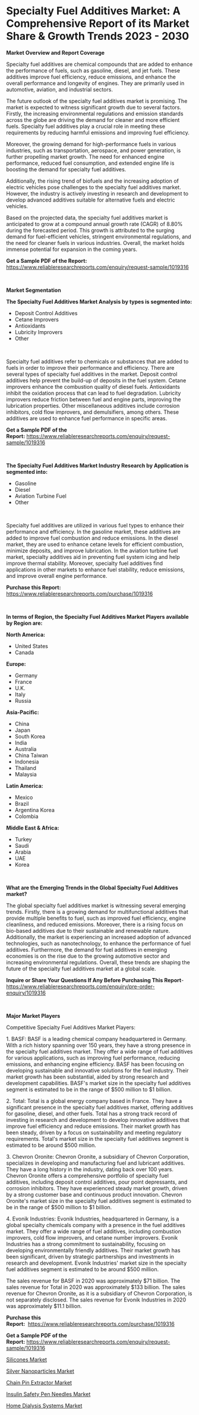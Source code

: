 <p><h1>Specialty Fuel Additives Market: A Comprehensive Report of its Market Share & Growth Trends 2023 - 2030</h1></p><p><strong>Market Overview and Report Coverage</strong></p>
<p><p>Specialty fuel additives are chemical compounds that are added to enhance the performance of fuels, such as gasoline, diesel, and jet fuels. These additives improve fuel efficiency, reduce emissions, and enhance the overall performance and longevity of engines. They are primarily used in automotive, aviation, and industrial sectors.</p><p>The future outlook of the specialty fuel additives market is promising. The market is expected to witness significant growth due to several factors. Firstly, the increasing environmental regulations and emission standards across the globe are driving the demand for cleaner and more efficient fuels. Specialty fuel additives play a crucial role in meeting these requirements by reducing harmful emissions and improving fuel efficiency.</p><p>Moreover, the growing demand for high-performance fuels in various industries, such as transportation, aerospace, and power generation, is further propelling market growth. The need for enhanced engine performance, reduced fuel consumption, and extended engine life is boosting the demand for specialty fuel additives.</p><p>Additionally, the rising trend of biofuels and the increasing adoption of electric vehicles pose challenges to the specialty fuel additives market. However, the industry is actively investing in research and development to develop advanced additives suitable for alternative fuels and electric vehicles.</p><p>Based on the projected data, the specialty fuel additives market is anticipated to grow at a compound annual growth rate (CAGR) of 8.80% during the forecasted period. This growth is attributed to the surging demand for fuel-efficient vehicles, stringent environmental regulations, and the need for cleaner fuels in various industries. Overall, the market holds immense potential for expansion in the coming years.</p></p>
<p><strong>Get a Sample PDF of the Report:</strong> <a href="https://www.reliableresearchreports.com/enquiry/request-sample/1019316">https://www.reliableresearchreports.com/enquiry/request-sample/1019316</a></p>
<p>&nbsp;</p>
<p><strong>Market Segmentation</strong></p>
<p><strong>The Specialty Fuel Additives Market Analysis by types is segmented into:</strong></p>
<p><ul><li>Deposit Control Additives</li><li>Cetane Improvers</li><li>Antioxidants</li><li>Lubricity Improvers</li><li>Other</li></ul></p>
<p>&nbsp;</p>
<p><p>Specialty fuel additives refer to chemicals or substances that are added to fuels in order to improve their performance and efficiency. There are several types of specialty fuel additives in the market. Deposit control additives help prevent the build-up of deposits in the fuel system. Cetane improvers enhance the combustion quality of diesel fuels. Antioxidants inhibit the oxidation process that can lead to fuel degradation. Lubricity improvers reduce friction between fuel and engine parts, improving the lubrication properties. Other miscellaneous additives include corrosion inhibitors, cold flow improvers, and demulsifiers, among others. These additives are used to enhance fuel performance in specific areas.</p></p>
<p><strong>Get a Sample PDF of the Report:</strong>&nbsp;<a href="https://www.reliableresearchreports.com/enquiry/request-sample/1019316">https://www.reliableresearchreports.com/enquiry/request-sample/1019316</a></p>
<p>&nbsp;</p>
<p><strong>The Specialty Fuel Additives Market Industry Research by Application is segmented into:</strong></p>
<p><ul><li>Gasoline</li><li>Diesel</li><li>Aviation Turbine Fuel</li><li>Other</li></ul></p>
<p>&nbsp;</p>
<p><p>Specialty fuel additives are utilized in various fuel types to enhance their performance and efficiency. In the gasoline market, these additives are added to improve fuel combustion and reduce emissions. In the diesel market, they are used to enhance cetane levels for efficient combustion, minimize deposits, and improve lubrication. In the aviation turbine fuel market, specialty additives aid in preventing fuel system icing and help improve thermal stability. Moreover, specialty fuel additives find applications in other markets to enhance fuel stability, reduce emissions, and improve overall engine performance.</p></p>
<p><strong>Purchase this Report:</strong>&nbsp; <a href="https://www.reliableresearchreports.com/purchase/1019316">https://www.reliableresearchreports.com/purchase/1019316</a></p>
<p>&nbsp;</p>
<p><strong>In terms of Region, the Specialty Fuel Additives Market Players available by Region are:</strong></p>
<p>
    <p> <strong> North America: </strong>
        <ul>
            <li>United States</li>
            <li>Canada</li>
        </ul>
        </p> 
    <p> <strong> Europe: </strong>
        <ul>
            <li>Germany</li>
            <li>France</li>
            <li>U.K.</li>
            <li>Italy</li>
            <li>Russia</li>
        </ul>
        </p> 
    <p> <strong> Asia-Pacific: </strong>
        <ul>
            <li>China</li>
            <li>Japan</li>
            <li>South Korea</li>
            <li>India</li>
            <li>Australia</li>
            <li>China Taiwan</li>
            <li>Indonesia</li>
            <li>Thailand</li>
            <li>Malaysia</li>
        </ul>
        </p> 
    <p> <strong> Latin America: </strong>
        <ul>
            <li>Mexico</li>
            <li>Brazil</li>
            <li>Argentina Korea</li>
            <li>Colombia</li>
        </ul>
        </p> 
    <p> <strong> Middle East & Africa: </strong>
        <ul>
            <li>Turkey</li>
            <li>Saudi</li>
            <li>Arabia</li>
            <li>UAE</li>
            <li>Korea</li>
        </ul>
    </p>
    </p>
<p>&nbsp;</p>
<p><strong>What are the Emerging Trends in the Global Specialty Fuel Additives market?</strong></p>
<p><p>The global specialty fuel additives market is witnessing several emerging trends. Firstly, there is a growing demand for multifunctional additives that provide multiple benefits to fuel, such as improved fuel efficiency, engine cleanliness, and reduced emissions. Moreover, there is a rising focus on bio-based additives due to their sustainable and renewable nature. Additionally, the market is experiencing an increased adoption of advanced technologies, such as nanotechnology, to enhance the performance of fuel additives. Furthermore, the demand for fuel additives in emerging economies is on the rise due to the growing automotive sector and increasing environmental regulations. Overall, these trends are shaping the future of the specialty fuel additives market at a global scale.</p></p>
<p><strong>Inquire or Share Your Questions If Any Before Purchasing This Report</strong>- <a href="https://www.reliableresearchreports.com/enquiry/pre-order-enquiry/1019316">https://www.reliableresearchreports.com/enquiry/pre-order-enquiry/1019316</a></p>
<p>&nbsp;</p>
<p><strong>Major Market Players</strong></p>
<p><p>Competitive Specialty Fuel Additives Market Players:</p><p>1. BASF: BASF is a leading chemical company headquartered in Germany. With a rich history spanning over 150 years, they have a strong presence in the specialty fuel additives market. They offer a wide range of fuel additives for various applications, such as improving fuel performance, reducing emissions, and enhancing engine efficiency. BASF has been focusing on developing sustainable and innovative solutions for the fuel industry. Their market growth has been substantial, aided by strong research and development capabilities. BASF's market size in the specialty fuel additives segment is estimated to be in the range of $500 million to $1 billion.</p><p>2. Total: Total is a global energy company based in France. They have a significant presence in the specialty fuel additives market, offering additives for gasoline, diesel, and other fuels. Total has a strong track record of investing in research and development to develop innovative additives that improve fuel efficiency and reduce emissions. Their market growth has been steady, driven by a focus on sustainability and meeting regulatory requirements. Total's market size in the specialty fuel additives segment is estimated to be around $500 million.</p><p>3. Chevron Oronite: Chevron Oronite, a subsidiary of Chevron Corporation, specializes in developing and manufacturing fuel and lubricant additives. They have a long history in the industry, dating back over 100 years. Chevron Oronite offers a comprehensive portfolio of specialty fuel additives, including deposit control additives, pour point depressants, and corrosion inhibitors. They have experienced steady market growth, driven by a strong customer base and continuous product innovation. Chevron Oronite's market size in the specialty fuel additives segment is estimated to be in the range of $500 million to $1 billion.</p><p>4. Evonik Industries: Evonik Industries, headquartered in Germany, is a global specialty chemicals company with a presence in the fuel additives market. They offer a wide range of fuel additives, including combustion improvers, cold flow improvers, and cetane number improvers. Evonik Industries has a strong commitment to sustainability, focusing on developing environmentally friendly additives. Their market growth has been significant, driven by strategic partnerships and investments in research and development. Evonik Industries' market size in the specialty fuel additives segment is estimated to be around $500 million.</p><p>The sales revenue for BASF in 2020 was approximately $71 billion. The sales revenue for Total in 2020 was approximately $133 billion. The sales revenue for Chevron Oronite, as it is a subsidiary of Chevron Corporation, is not separately disclosed. The sales revenue for Evonik Industries in 2020 was approximately $11.1 billion.</p></p>
<p><strong>Purchase this Report:</strong>&nbsp;&nbsp;<a href="https://www.reliableresearchreports.com/purchase/1019316">https://www.reliableresearchreports.com/purchase/1019316</a></p>
<p></p>
<p><strong>Get a Sample PDF of the Report:</strong>&nbsp;<a href="https://www.reliableresearchreports.com/enquiry/request-sample/1019316">https://www.reliableresearchreports.com/enquiry/request-sample/1019316</a></p>
<p><p><a href="https://github.com/gdfhhhj/Market-Research-Report-List-1/blob/main/silicones-market.md">Silicones Market</a></p><p><a href="https://github.com/gulaimolin/Market-Research-Report-List-1/blob/main/silver-nanoparticles-market.md">Silver Nanoparticles Market</a></p><p><a href="https://medium.com/@daishawolff/chain-pin-extractor-market-report-reveals-the-latest-trends-and-growth-opportunities-of-this-market-4bab422e5bf7">Chain Pin Extractor Market</a></p><p><a href="https://www.linkedin.com/pulse/insulin-safety-pen-needles-market-insights-players-forecast-yijic/">Insulin Safety Pen Needles Market</a></p><p><a href="https://www.linkedin.com/pulse/home-dialysis-systems-market-size-growth-forecast-from-mticc/">Home Dialysis Systems Market</a></p></p>